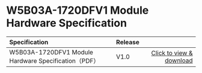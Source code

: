 
# W5B03A-1720DFV1 Module Hardware Specification


|    Specification    |   Release   |      |
|:-------|------| ------: |
| W5B03A-1720DFV1 Module Hardware Specification（PDF） |  V1.0 | [Click to view & download](/assets/download/8720df/30-W5B03A1720 W5B03A-1720DF-1624（PKM8720DF-C13-F10）模组规格书 821f0086bb3db7e10ce2f513baa2562f(1).pdf) |


<!-- |    开发板规格书    |   版本   |      |
|:-------|------| ------: |
| W5B03A-1720DF开发板规格书（PDF） |  V1.0 | [点击下载](/assets/download/8720df/PKE8720DF-A00-F10_Board_Specification_v1.0.pdf) | -->
